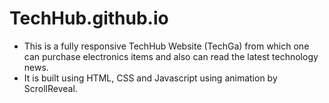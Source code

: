 # TechHub.github.io
- This is a fully responsive TechHub Website (TechGa) from which one can purchase electronics items and also can read the latest technology news.
- It is built using HTML, CSS and Javascript using animation by ScrollReveal.
